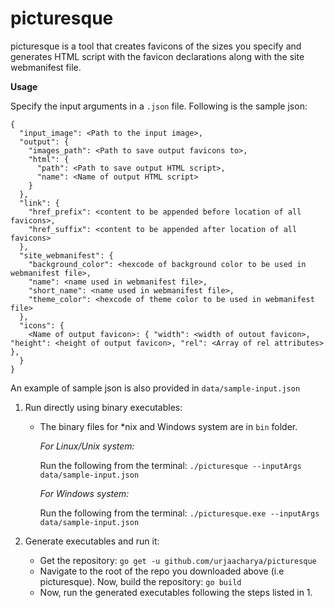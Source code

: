 # picturesque
picturesque is a tool that creates favicons of the sizes you specify and generates HTML script with the favicon declarations along with the site webmanifest file. 

**Usage**

Specify the input arguments in a `.json` file. Following is the sample json:
```
{
  "input_image": <Path to the input image>,
  "output": {
    "images_path": <Path to save output favicons to>,
    "html": {
      "path": <Path to save output HTML script>,
      "name": <Name of output HTML script>
    }
  },
  "link": {
    "href_prefix": <content to be appended before location of all favicons>,
    "href_suffix": <content to be appended after location of all favicons>
  },
  "site_webmanifest": {
    "background_color": <hexcode of background color to be used in webmanifest file>,
    "name": <name used in webmanifest file>,
    "short_name": <name used in webmanifest file>,
    "theme_color": <hexcode of theme color to be used in webmanifest file>
  },
  "icons": {
    <Name of output favicon>: { "width": <width of outout favicon>, "height": <height of output favicon>, "rel": <Array of rel attributes> },
  }
}
```
An example of sample json is also provided in `data/sample-input.json`

1. Run directly using binary executables:
    -  The binary files for *nix and Windows system are in `bin` folder.

        *For Linux/Unix system:*

        Run the following from the terminal:
`./picturesque --inputArgs data/sample-input.json`

        *For Windows system:*

        Run the following from the terminal:
`./picturesque.exe --inputArgs data/sample-input.json`

2. Generate executables and run it:
    - Get the repository:
`go get -u github.com/urjaacharya/picturesque`
    - Navigate to the root of the repo you downloaded above (i.e picturesque). Now, build the repository: 
`go build`
    - Now, run the generated executables following the steps listed in 1.
